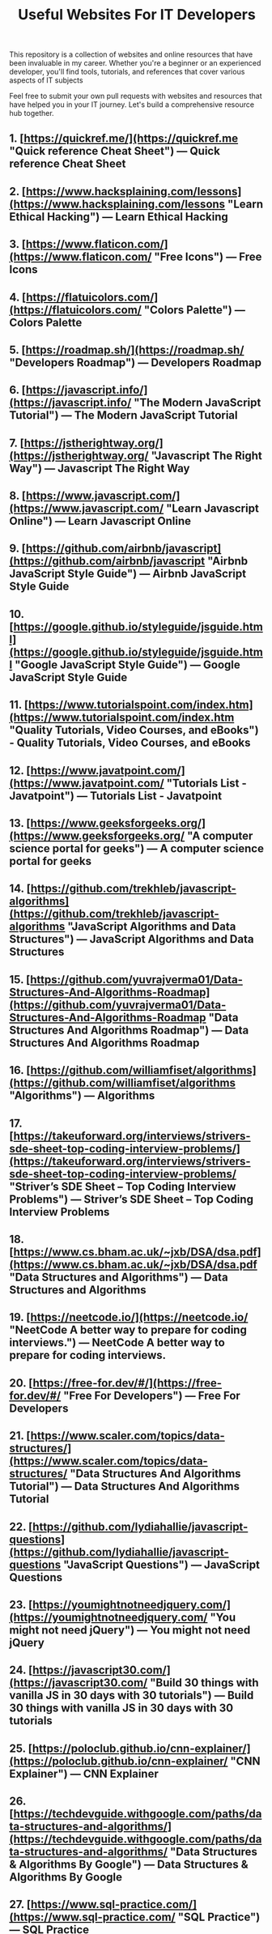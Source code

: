 <h1 align="center">
<br>
  <br>
    <br>
    Useful Websites For IT Developers
  <br><br>
</h1>

This repository is a collection of websites and online resources that have been invaluable in my career. Whether you're a beginner or an experienced developer, you'll find tools, tutorials, and references that cover various aspects of IT subjects

Feel free to submit your own pull requests with websites and resources that have helped you in your IT journey. Let's build a comprehensive resource hub together.


## 1. [https://quickref.me/](https://quickref.me "Quick reference Cheat Sheet") — Quick reference Cheat Sheet

## 2. [https://www.hacksplaining.com/lessons](https://www.hacksplaining.com/lessons "Learn Ethical Hacking") — Learn Ethical Hacking

## 3. [https://www.flaticon.com/](https://www.flaticon.com/ "Free Icons") — Free Icons

## 4. [https://flatuicolors.com/](https://flatuicolors.com/ "Colors Palette") — Colors Palette

## 5. [https://roadmap.sh/](https://roadmap.sh/ "Developers Roadmap") — Developers Roadmap

## 6. [https://javascript.info/](https://javascript.info/ "The Modern JavaScript Tutorial") — The Modern JavaScript Tutorial

## 7. [https://jstherightway.org/](https://jstherightway.org/ "Javascript The Right Way") — Javascript The Right Way

## 8. [https://www.javascript.com/](https://www.javascript.com/ "Learn Javascript Online") — Learn Javascript Online

## 9. [https://github.com/airbnb/javascript](https://github.com/airbnb/javascript "Airbnb JavaScript Style Guide") — Airbnb JavaScript Style Guide

## 10. [https://google.github.io/styleguide/jsguide.html](https://google.github.io/styleguide/jsguide.html "Google JavaScript Style Guide") — Google JavaScript Style Guide

## 11. [https://www.tutorialspoint.com/index.htm](https://www.tutorialspoint.com/index.htm "Quality Tutorials, Video Courses, and eBooks") - Quality Tutorials, Video Courses, and eBooks

## 12. [https://www.javatpoint.com/](https://www.javatpoint.com/ "Tutorials List - Javatpoint") — Tutorials List - Javatpoint

## 13. [https://www.geeksforgeeks.org/](https://www.geeksforgeeks.org/ "A computer science portal for geeks") — A computer science portal for geeks

## 14. [https://github.com/trekhleb/javascript-algorithms](https://github.com/trekhleb/javascript-algorithms "JavaScript Algorithms and Data Structures") — JavaScript Algorithms and Data Structures

## 15. [https://github.com/yuvrajverma01/Data-Structures-And-Algorithms-Roadmap](https://github.com/yuvrajverma01/Data-Structures-And-Algorithms-Roadmap "Data Structures And Algorithms Roadmap") — Data Structures And Algorithms Roadmap

 ## 16. [https://github.com/williamfiset/algorithms](https://github.com/williamfiset/algorithms "Algorithms") — Algorithms

## 17. [https://takeuforward.org/interviews/strivers-sde-sheet-top-coding-interview-problems/](https://takeuforward.org/interviews/strivers-sde-sheet-top-coding-interview-problems/ "Striver’s SDE Sheet – Top Coding Interview Problems") — Striver’s SDE Sheet – Top Coding Interview Problems

## 18. [https://www.cs.bham.ac.uk/~jxb/DSA/dsa.pdf](https://www.cs.bham.ac.uk/~jxb/DSA/dsa.pdf "Data Structures and Algorithms") — Data Structures and Algorithms

## 19. [https://neetcode.io/](https://neetcode.io/ "NeetCode A better way to prepare for coding interviews.") — NeetCode A better way to prepare for coding interviews.

## 20. [https://free-for.dev/#/](https://free-for.dev/#/ "Free For Developers") — Free For Developers

## 21. [https://www.scaler.com/topics/data-structures/](https://www.scaler.com/topics/data-structures/ "Data Structures And Algorithms Tutorial") — Data Structures And Algorithms Tutorial

## 22. [https://github.com/lydiahallie/javascript-questions](https://github.com/lydiahallie/javascript-questions "JavaScript Questions") — JavaScript Questions

## 23. [https://youmightnotneedjquery.com/](https://youmightnotneedjquery.com/ "You might not need jQuery") — You might not need jQuery

## 24. [https://javascript30.com/](https://javascript30.com/ "Build 30 things with vanilla JS in 30 days with 30 tutorials") — Build 30 things with vanilla JS in 30 days with 30 tutorials

## 25. [https://poloclub.github.io/cnn-explainer/](https://poloclub.github.io/cnn-explainer/ "CNN Explainer") — CNN Explainer

## 26. [https://techdevguide.withgoogle.com/paths/data-structures-and-algorithms/](https://techdevguide.withgoogle.com/paths/data-structures-and-algorithms/ "Data Structures & Algorithms By Google") — Data Structures & Algorithms By Google

## 27. [https://www.sql-practice.com/](https://www.sql-practice.com/ "SQL Practice") — SQL Practice

## 28. [https://www.mutaz.pro/](https://www.mutaz.pro/ "Free Software For Windows") — Free Software For Windows

## 29. [https://leetcode.com/](https://leetcode.com/ "LeetCode - Online Programming Learning Platform") — LeetCode - Online Programming Learning Platform

## 30. [https://codeforces.com/](https://codeforces.com/ "Online Programming Contests") — Online Programming Contests
